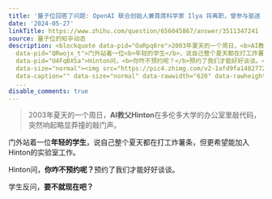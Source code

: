 ```yaml
---
title: '量子位回答了问题: OpenAI 联合创始人兼首席科学家 Ilya 将离职，曾参与驱逐 CEO 奥特曼，哪些信息值得关注？'
date: '2024-05-27'
linkTitle: https://www.zhihu.com/question/656045867/answer/3511347241
source: 量子位的知乎动态
description: <blockquote data-pid="OaRpq8re">2003年夏天的一个周日，<b>AI教父Hinton</b>在多伦多大学的办公室里敲代码，突然响起略显莽撞的敲门声。</blockquote><p
  data-pid="QRwojx_t">门外站着一位<b>年轻的学生</b>，说自己整个夏天都在打工炸薯条，但更希望能加入Hinton的实验室工作。</p><p
  data-pid="U4FqBXSa">Hinton问，<b>你咋不预约呢？</b>预约了我们才能好好谈谈。</p><p data-pid="GxmCvKhf">学生反问，<b>要不就现在吧？</b></p><figure
  data-size="normal"><img src="https://pic4.zhimg.com/v2-1afd9fa1482772b646a9c0276664eafb.jpg"
  data-caption="" data-size="normal" data-rawwidth="620" data-rawheight="620" data-original-token="v2-1afd9fa1482772
  ...
disable_comments: true
---
```

<blockquote data-pid="OaRpq8re">2003年夏天的一个周日，<b>AI教父Hinton</b>在多伦多大学的办公室里敲代码，突然响起略显莽撞的敲门声。</blockquote><p data-pid="QRwojx_t">门外站着一位<b>年轻的学生</b>，说自己整个夏天都在打工炸薯条，但更希望能加入Hinton的实验室工作。</p><p data-pid="U4FqBXSa">Hinton问，<b>你咋不预约呢？</b>预约了我们才能好好谈谈。</p><p data-pid="GxmCvKhf">学生反问，<b>要不就现在吧？</b></p><figure data-size="normal"><img src="https://pic4.zhimg.com/v2-1afd9fa1482772b646a9c0276664eafb.jpg" data-caption="" data-size="normal" data-rawwidth="620" data-rawheight="620" data-original-token="v2-1afd9fa1482772 ...